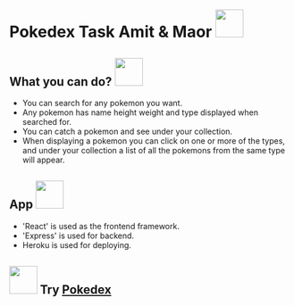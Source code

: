 
<h1>Pokedex Task Amit & Maor <img src="https://veekun.com/dex/media/pokemon/global-link/6.png" height="50px"/></h1>

## What you can do? <img src="https://veekun.com/dex/media/pokemon/global-link/5.png" height="50px"/>

- You can search for any pokemon you want.
- Any pokemon has name height weight and type displayed when searched for.
- You can catch a pokemon and see under your collection.
- When displaying a pokemon you can click on one or more of the types, 
and under your collection a list of all the pokemons from the same type will appear.

## App <img src="https://veekun.com/dex/media/pokemon/global-link/4.png" height="50px"/>

- 'React' is used as the frontend framework.
- 'Express' is used for backend.
- Heroku is used for deploying.

## <img src="https://veekun.com/dex/media/pokemon/global-link/3.png" height="50px"/> Try [Pokedex](https://pokedex-amit-maor.herokuapp.com/)
